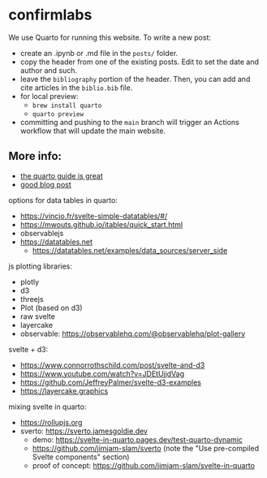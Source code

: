 # confirmlabs

We use Quarto for running this website. To write a new post:
- create an .ipynb or .md file in the `posts/` folder.
- copy the header from one of the existing posts. Edit to set the date and author and such.
- leave the `bibliography` portion of the header. Then, you can add and cite articles in the `biblio.bib` file.
- for local preview: 
  - `brew install quarto` 
  - `quarto preview`
- committing and pushing to the `main` branch will trigger an Actions workflow that will update the main website.

## More info:

- [the quarto guide is great](https://quarto.org/docs/guide/)
- [good blog post](https://blog.djnavarro.net/posts/2022-04-20_porting-to-quarto/#fnref1)


options for data tables in quarto:
- https://vincjo.fr/svelte-simple-datatables/#/
- https://mwouts.github.io/itables/quick_start.html
- observablejs
- https://datatables.net
	- https://datatables.net/examples/data_sources/server_side

js plotting libraries:
- plotly
- d3
- threejs
- Plot (based on d3)
- raw svelte
- layercake
- observable: https://observablehq.com/@observablehq/plot-gallery

svelte + d3:
- https://www.connorrothschild.com/post/svelte-and-d3
- https://www.youtube.com/watch?v=JDEtUjjdVag
- https://github.com/JeffreyPalmer/svelte-d3-examples
- https://layercake.graphics

mixing svelte in quarto:
- https://rollupjs.org
- sverto: https://sverto.jamesgoldie.dev
	- demo: https://svelte-in-quarto.pages.dev/test-quarto-dynamic
	- https://github.com/jimjam-slam/sverto (note the "Use pre-compiled Svelte components" section)
	- proof of concept: https://github.com/jimjam-slam/svelte-in-quarto

